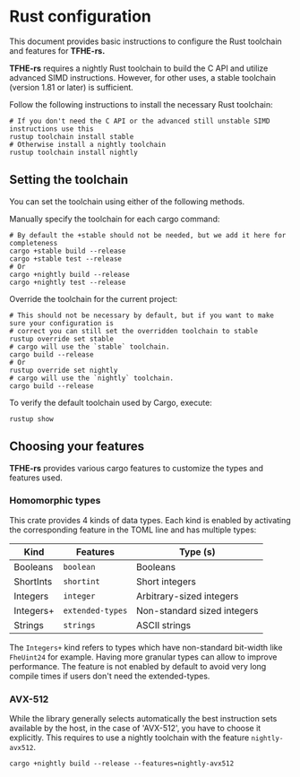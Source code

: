 # Rust configuration

This document provides basic instructions to configure the Rust toolchain and features for **TFHE-rs.**

**TFHE-rs** requires a nightly Rust toolchain to build the C API and utilize advanced SIMD instructions. However, for other uses, a stable toolchain (version 1.81 or later) is sufficient.

Follow the following instructions to install the necessary Rust toolchain:

```shell
# If you don't need the C API or the advanced still unstable SIMD instructions use this
rustup toolchain install stable
# Otherwise install a nightly toolchain
rustup toolchain install nightly
```

## Setting the toolchain

You can set the toolchain using either of the following methods.

Manually specify the toolchain for each cargo command:

```shell
# By default the +stable should not be needed, but we add it here for completeness
cargo +stable build --release
cargo +stable test --release
# Or
cargo +nightly build --release
cargo +nightly test --release
```

Override the toolchain for the current project:

```shell
# This should not be necessary by default, but if you want to make sure your configuration is
# correct you can still set the overridden toolchain to stable
rustup override set stable
# cargo will use the `stable` toolchain.
cargo build --release
# Or
rustup override set nightly
# cargo will use the `nightly` toolchain.
cargo build --release
```

To verify the default toolchain used by Cargo, execute:

```shell
rustup show
```

## Choosing your features

**TFHE-rs** provides various cargo features to customize the types and features used.

### Homomorphic types

This crate provides 4 kinds of data types. Each kind is enabled by activating the corresponding feature in the TOML line and has multiple types:

| Kind      | Features         | Type (s)                    |
| --------- | ---------------- | --------------------------- |
| Booleans  | `boolean`        | Booleans                    |
| ShortInts | `shortint`       | Short integers              |
| Integers  | `integer`        | Arbitrary-sized integers    |
| Integers+ | `extended-types` | Non-standard sized integers |
| Strings   | `strings`        | ASCII strings               |

The `Integers+` kind refers to types which have non-standard bit-width like `FheUint24` for example. Having more granular types can allow to improve performance. The feature is not enabled by default to avoid very long compile times if users don't need the extended-types.

### AVX-512

While the library generally selects automatically the best instruction sets available by the host, in the case of 'AVX-512', you have to choose it explicitly. This requires to use a nightly toolchain with the feature `nightly-avx512`.

```shell
cargo +nightly build --release --features=nightly-avx512
```
